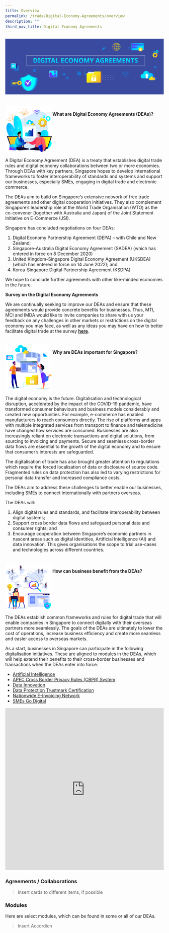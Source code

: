 ```yaml
---
title: Overview
permalink: /trade/Digital-Economy-Agreements/overview
description: ""
third_nav_title: Digital Economy Agreements
---
```

![DEA Banner](/images/Trade/Digital%20Economy%20Agreements/DEA%20_Banner.png)

<div style="border-bottom: hidden; overflow: hidden">
<h4><img src="/images/Trade/Digital%20Economy%20Agreements/DEA%20_WhatDEA.png" alt="What are DEAs" style="float:left;width:150px;height:150px;"><br>What are Digital Economy Agreements (DEAs)?</h4>
</div>

A Digital Economy Agreement (DEA) is a treaty that establishes digital trade rules and digital economy collaborations between two or more economies. Through DEAs with key partners, Singapore hopes to develop international frameworks to foster interoperability of standards and systems and support our businesses, especially SMEs, engaging in digital trade and electronic commerce.

The DEAs aim to build on Singapore’s extensive network of free trade agreements and other digital cooperation initiatives. They also complement Singapore’s leadership role at the World Trade Organisation (WTO) as the co-convener (together with Australia and Japan) of the Joint Statement Initiative on E-Commerce (JSI).

Singapore has concluded negotiations on four DEAs:
<ol type="1">
	<li>Digital Economy Partnership Agreement (DEPA) – with Chile and New Zealand;</li>
 <li>Singapore-Australia Digital Economy Agreement (SADEA) (which has entered in force on 8 December 2020)</li>
 <li>United Kingdom-Singapore Digital Economy Agreement (UKSDEA) (which has entered in force on 14 June 2022); and</li>
	<li>Korea-Singapore Digital Partnership Agreement (KSDPA)</li>
</ol>

We hope to conclude further agreements with other like-minded economies in the future.  

**Survey on the Digital Economy Agreements**

We are continually seeking to improve our DEAs and ensure that these agreements would provide concrete benefits for businesses. Thus, MTI, MCI and IMDA would like to invite companies to share with us your feedback on any challenges in other markets or restrictions on the digital economy you may face, as well as any ideas you may have on how to better facilitate digital trade at the survey **[here](https://form.gov.sg/#!/6073b54f78026f0011c459a3)**.

<div style="border-bottom: hidden; overflow: hidden">
<h4><img src="/images/Trade/Digital%20Economy%20Agreements/DEA%20_WhyDEA.png" alt="What are DEAs" style="float:left;width:150px;height:150px"><br>Why are DEAs important for Singapore?</h4>
</div>

The digital economy is the future. Digitalisation and technological disruption, accelerated by the impact of the COVID-19 pandemic, have transformed consumer behaviours and business models considerably and created new opportunities. For example, e-commerce has enabled manufacturers to reach consumers directly. The rise of platforms and apps with multiple integrated services from transport to finance and telemedicine have changed how services are consumed. Businesses are also increasingly reliant on electronic transactions and digital solutions, from sourcing to invoicing and payments. Secure and seamless cross-border data flows are essential to the growth of the digital economy and to ensure that consumer’s interests are safeguarded.

The digitalisation of trade has also brought greater attention to regulations which require the forced localisation of data or disclosure of source code. Fragmented rules on data protection has also led to varying restrictions for personal data transfer and increased compliance costs. 

The DEAs aim to address these challenges to better enable our businesses, including SMEs to connect internationally with partners overseas.

The DEAs will:
<ol type="1">
	<li>Align digital rules and standards, and facilitate interoperability between digital systems;</li>
	<li>Support cross border data flows and safeguard personal data and consumer rights; and</li>
 <li>Encourage cooperation between Singapore’s economic partners in nascent areas such as digital identities, Artificial Intelligence (AI) and data innovation. This gives organisations the scope to trial use-cases and technologies across different countries.</li>
</ol>

<div style="border-bottom: hidden; overflow: hidden">
<h4><img src="/images/Trade/Digital%20Economy%20Agreements/DEA%20_HowDEA.png" alt="What are DEAs" style="float:left;width:150px;height:150px"><br>How can business benefit from the DEAs?</h4>
</div>

The DEAs establish common frameworks and rules for digital trade that will enable companies in Singapore to connect digitally with their overseas partners more seamlessly. The goals of the DEAs are ultimately to lower the cost of operations, increase business efficiency and create more seamless and easier access to overseas markets.

As a start, businesses in Singapore can participate in the following digitalisation initiatives. These are aligned to modules in the DEAs, which will help extend their benefits to their cross-border businesses and transactions when the DEAs enter into force.

*   [Artificial Intelligence](http://www.imda.gov.sg/AI)
*   [APEC Cross Border Privacy Rules (CBPR) System](https://www.imda.gov.sg/programme-listing/cross-border-privacy-rules-certification)
*   [Data Innovation](https://www.imda.gov.sg/programme-listing/data-collaborative-programme)[](https://www.imda.gov.sg/programme-listing/data-protection-trustmark-certification)
*   [Data Protection Trustmark Certification](https://www.imda.gov.sg/programme-listing/data-protection-trustmark-certification)
*   [Nationwide E-Invoicing Network](https://www.imda.gov.sg/programme-listing/nationwide-e-invoicing-framework)
*   [SMEs Go Digital](https://www.imda.gov.sg/SMEsGoDigital)

<div>
<iframe width="100%" height="515" src="https://www.youtube.com/embed/AeSEpUk7gBY" title="Digital Economy Agreement (DEA) Video" frameborder="0" allow="accelerometer; autoplay; clipboard-write; encrypted-media; gyroscope; picture-in-picture" allowfullscreen></iframe>
</div>

### Agreements / Collaborations

> Insert cards to different items, if possible

### Modules
Here are select modules, which can be found in some or all of our DEAs.

> Insert Accordion